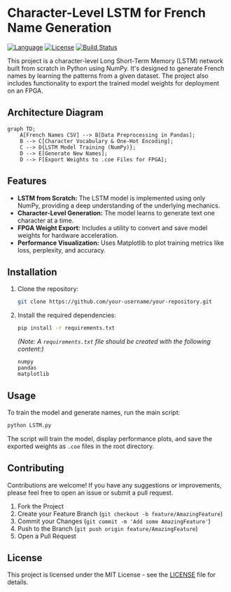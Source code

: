 # Character-Level LSTM for French Name Generation


[![Language](https://img.shields.io/badge/Language-Python-blue.svg)](https://www.python.org/)
[![License](https://img.shields.io/badge/License-MIT-green.svg)](LICENSE)
[![Build Status](https://img.shields.io/badge/build-passing-brightgreen.svg)](PLACEHOLDER_URL)

This project is a character-level Long Short-Term Memory (LSTM) network built from scratch in Python using NumPy. It's designed to generate French names by learning the patterns from a given dataset. The project also includes functionality to export the trained model weights for deployment on an FPGA.

## Architecture Diagram

```mermaid
graph TD;
    A[French Names CSV] --> B[Data Preprocessing in Pandas];
    B --> C[Character Vocabulary & One-Hot Encoding];
    C --> D{LSTM Model Training (NumPy)};
    D --> E[Generate New Names];
    D --> F[Export Weights to .coe Files for FPGA];
```

## Features

- **LSTM from Scratch:** The LSTM model is implemented using only NumPy, providing a deep understanding of the underlying mechanics.
- **Character-Level Generation:** The model learns to generate text one character at a time.
- **FPGA Weight Export:** Includes a utility to convert and save model weights for hardware acceleration.
- **Performance Visualization:** Uses Matplotlib to plot training metrics like loss, perplexity, and accuracy.

## Installation

1.  Clone the repository:
    ```bash
    git clone https://github.com/your-username/your-repository.git
    ```
2.  Install the required dependencies:
    ```bash
    pip install -r requirements.txt
    ```
    *(Note: A `requirements.txt` file should be created with the following content:)*
    ```
    numpy
    pandas
    matplotlib
    ```

## Usage

To train the model and generate names, run the main script:
```bash
python LSTM.py
```
The script will train the model, display performance plots, and save the exported weights as `.coe` files in the root directory.

## Contributing

Contributions are welcome! If you have any suggestions or improvements, please feel free to open an issue or submit a pull request.

1.  Fork the Project
2.  Create your Feature Branch (`git checkout -b feature/AmazingFeature`)
3.  Commit your Changes (`git commit -m 'Add some AmazingFeature'`)
4.  Push to the Branch (`git push origin feature/AmazingFeature`)
5.  Open a Pull Request

## License

This project is licensed under the MIT License - see the [LICENSE](LICENSE) file for details.
